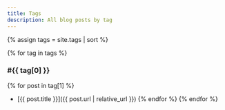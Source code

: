 ```yaml
---
title: Tags
description: All blog posts by tag
---
```


{% assign tags = site.tags | sort %}

{% for tag in tags %}
### #{{ tag[0] }}

{% for post in tag[1] %}
- [{{ post.title }}]({{ post.url | relative_url }})
{% endfor %}
{% endfor %}
